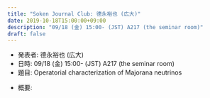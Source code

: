 ```yaml
---
title: "Soken Journal Club: 德永裕也 (広大)"
date: 2019-10-18T15:00:00+09:00
description: "09/18 (金) 15:00- (JST) A217 (the seminar room)"
draft: false
---
```


- 発表者:
德永裕也 (広大)
- 日時:
09/18 (金) 15:00- (JST) A217 (the seminar room)
- 題目:
Operatorial characterization of Majorana neutrinos

<!--more-->

- 概要:

